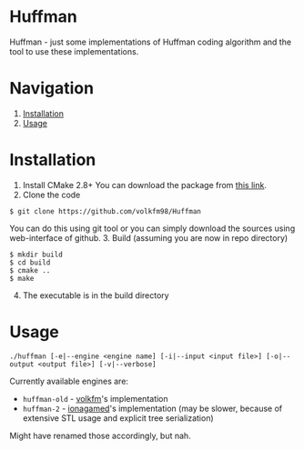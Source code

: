 # Huffman
Huffman - just some implementations of Huffman coding algorithm and the tool to use these implementations.


# Navigation
1. [Installation](#installation)
2. [Usage](#usage)

# Installation <div name="installation"></div>
1. Install CMake 2.8+
You can download the package from [this link](https://cmake.org/download/).
2. Clone the code
```
$ git clone https://github.com/volkfm98/Huffman
```
You can do this using git tool or you can simply download the sources using web-interface of github.
3. Build (assuming you are now in repo directory)
```
$ mkdir build
$ cd build
$ cmake ..
$ make
```
4. The executable is in the build directory

# Usage <div name="usage"></div>
```
./huffman [-e|--engine <engine name] [-i|--input <input file>] [-o|--output <output file>] [-v|--verbose]
```

Currently available engines are:
* `huffman-old` - [volkfm](https://github.com/volkfm98)'s implementation
* `huffman-2` - [ionagamed](https://github.com/ionagamed)'s implementation (may be slower, because of extensive STL usage and explicit tree serialization)

Might have renamed those accordingly, but nah.